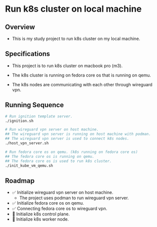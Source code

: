 # Run k8s cluster on local machine

## Overview
- This is my study project to run k8s cluster on my local machine.

## Specifications
- This project is to run k8s cluster on macbook pro (m3).

- The k8s cluster is running on fedora core os that is running on qemu.

- The k8s nodes are communicating with each other through wireguard vpn.

## Running Sequence
```sh
# Run ignition template server.
./ignition.sh

# Run wireguard vpn server on host machine.
## The wireguard vpn server is running on host machine with podman.
## The wireguard vpn server is used to connect k8s nodes.
./host_vpn_server.sh

# Run fedora core os on qemu. (k8s running on fedora core os)
## The fedora core os is running on qemu.
## The fedora core os is used to run k8s cluster.
./init_kube_vm_qemu.sh
```

## Roadmap
- ✅ Initialize wireguard vpn server on host machine.
    - The project uses podman to run wireguard vpn server.
- ✅ Initialize fedora core os on qemu.
- ✅ Connecting fedora core os to wireguard vpn.
- 🚧 Initialize k8s control plane.
- 🚧 Initialize k8s worker node.